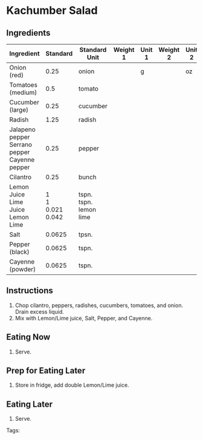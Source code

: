 # Kachumber Salad

## Ingredients

| Ingredient                                              | Standard                       | Standard Unit                         | Weight 1 | Unit 1 | Weight 2 | Unit 2 |
| ------------------------------------------------------- | ------------------------------ | ------------------------------------- | -------- | ------ | -------- | ------ |
| Onion (red)                                             | 0.25                           | onion                                 |          | g      |          | oz     |
| Tomatoes (medium)                                       | 0.5                            | tomato                                |          |        |          |        |
| Cucumber (large)                                        | 0.25                           | cucumber                              |          |        |          |        |
| Radish                                                  | 1.25                           | radish                                |          |        |          |        |
| Jalapeno pepper<br />Serrano pepper<br />Cayenne pepper | 0.25                           | pepper                                |          |        |          |        |
| Cilantro                                                | 0.25                           | bunch                                 |          |        |          |        |
| Lemon Juice<br />Lime Juice<br />Lemon<br />Lime        | 1<br />1<br />0.021<br />0.042 | tspn.<br />tspn.<br />lemon<br />lime |          |        |          |        |
| Salt                                                    | 0.0625                         | tpsn.                                 |          |        |          |        |
| Pepper (black)                                          | 0.0625                         | tspn.                                 |          |        |          |        |
| Cayenne (powder)                                        | 0.0625                         | tspn.                                 |          |        |          |        |

## Instructions

1. Chop cilantro, peppers, radishes, cucumbers, tomatoes, and onion. Drain excess liquid.
2. Mix with Lemon/Lime juice, Salt, Pepper, and Cayenne.

## Eating Now

1. Serve.

## Prep for Eating Later

1. Store in fridge, add double Lemon/Lime juice.

## Eating Later

1. Serve.

Tags: 
